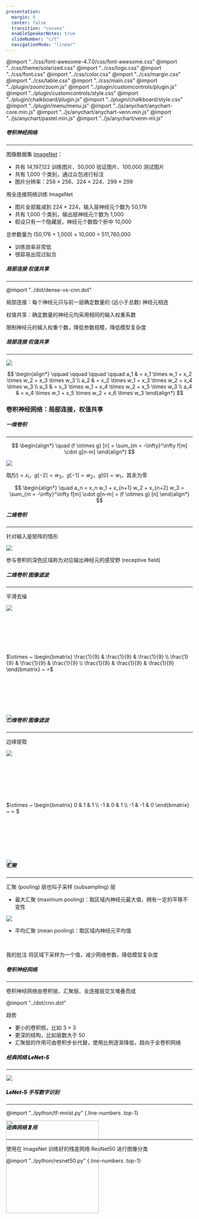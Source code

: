 ```yaml
---
presentation:
  margin: 0
  center: false
  transition: "convex"
  enableSpeakerNotes: true
  slideNumber: "c/t"
  navigationMode: "linear"
---
```


@import "../css/font-awesome-4.7.0/css/font-awesome.css"
@import "../css/theme/solarized.css"
@import "../css/logo.css"
@import "../css/font.css"
@import "../css/color.css"
@import "../css/margin.css"
@import "../css/table.css"
@import "../css/main.css"
@import "../plugin/zoom/zoom.js"
@import "../plugin/customcontrols/plugin.js"
@import "../plugin/customcontrols/style.css"
@import "../plugin/chalkboard/plugin.js"
@import "../plugin/chalkboard/style.css"
@import "../plugin/menu/menu.js"
@import "../js/anychart/anychart-core.min.js"
@import "../js/anychart/anychart-venn.min.js"
@import "../js/anychart/pastel.min.js"
@import "../js/anychart/venn-ml.js"

<!-- slide data-notes="" -->

##### 卷积神经网络

---

图像数据集 [ImageNet](https://image-net.org/index.php)：

- 共有 14,197,122 训练图片、50,000 验证图片、100,000 测试图片
- 共有 1,000 个类别，通过众包进行标注
- 图片分辨率：256 × 256、224 × 224、299 × 299

<div class="top2"></div>

用全连接网络训练 ImageNet

- 图片全部裁减到 224 × 224，输入层神经元个数为 50,176
- 共有 1,000 个类别，输出层神经元个数为 1,000
- 假设只有一个隐藏层，神经元个数取个折中 10,000

<div class="top2"></div>

总参数量为 (50,176 + 1,000) × 10,000 = 511,760,000

- 训练效率非常低
- 很容易出现过拟合

<!-- slide vertical=true data-notes="" -->

##### 局部连接 权值共享

---

@import "../dot/dense-vs-cnn.dot"

<div class="top0"></div>

局部连接：每个神经元只与前一层确定数量的 (远小于总数) 神经元相连

权值共享：确定数量的神经元均采用相同的输入权重系数

限制神经元的输入权重个数，降低参数规模，降低模型复杂度

<!-- slide vertical=true data-notes="" -->

##### 局部连接 权值共享

---

<img src="../tikz/convolution1d.svg" class="center width75 top4 bottom4">

$$
\begin{align*}
    \qquad \qquad \qquad \qquad a_1 & = x_1 \times w_1 + x_2 \times w_2 + x_3 \times w_3 \\
    a_2 & = x_2 \times w_1 + x_3 \times w_2 + x_4 \times w_3 \\
    a_3 & = x_3 \times w_1 + x_4 \times w_2 + x_5 \times w_3 \\
    a_4 & = x_4 \times w_1 + x_5 \times w_2 + x_6 \times w_3
\end{align*}
$$

### 卷积神经网络：局部连接，权值共享

<!-- slide data-notes="" -->

##### 一维卷积

---

<div class="top2"></div>

$$
\begin{align*}
    \quad (f \otimes g) [n] = \sum_{m = -\infty}^\infty f[m] \cdot g[n-m]
\end{align*}
$$

<img src="../tikz/convolution1d.svg" class="center width75 top2 bottom4">

取$f[i] = x_i$，$g[-2] = w_3$，$g[-1] = w_2$，$g[0] = w_1$，其余为零

$$
\begin{align*}
    \quad a_n = x_n w_1 + x_{n+1} w_2 + x_{n+2} w_3 = \sum_{m = -\infty}^\infty f[m] \cdot g[n-m] = (f \otimes g) [n]
\end{align*}
$$

<!-- slide vertical=true data-notes="" -->

##### 二维卷积

---

针对输入是矩阵的情形

<img src="../tikz/convolution2d.svg" class="center width75 top3 bottom4">

参与卷积的深色区域称为对应输出神经元的<span class="blue">感受野</span> (receptive field)

<!-- slide data-notes="" -->

##### 二维卷积 图像滤波

---

平滑去噪

<div class="multi_column top6 left6" style="height:280px">
    <img src="../img/tj/tj.jpg" class="height100 left4" >
    <div style="display:flex;align-items:center;height:100%">
        <p class="left2">
            $\otimes ~ \begin{bmatrix}
                \frac{1}{9} & \frac{1}{9} & \frac{1}{9} \\ \frac{1}{9} & \frac{1}{9} & \frac{1}{9} \\ \frac{1}{9} & \frac{1}{9} & \frac{1}{9}
            \end{bmatrix} ~ =$ 
        </p>
    </div>
    <img src="../img/tj/tj1.jpg" class="left-2 height100">
</div>

<!-- slide vertical=true data-notes="" -->

##### 二维卷积 图像滤波

---

边缘提取

<div class="multi_column top6 left6" style="height:280px">
    <img src="../img/tj/tj.jpg" class="height100 left4" >
    <div style="display:flex;align-items:center;height:100%">
        <p class="left2">
            $\otimes ~ \begin{bmatrix}
                0 & 1 & 1 \\ -1 & 0 & 1 \\ -1 & -1 & 0
            \end{bmatrix} ~ = $ 
        </p>
    </div>
    <img src="../img/tj/tj3.jpg" class="left-2 height100">
</div>

<!-- slide data-notes="" -->

##### 汇聚

---

汇聚 (pooling) 层也叫子采样 (subsampling) 层

- 最大汇聚 (maximum pooling)：取区域内神经元最大值，<span class="blue">拥有一定的平移不变性</span>

<img src="../tikz/pooling-max.svg" class="center width50 top3 bottom3">

- 平均汇聚 (mean pooling)：取区域内神经元平均值

<br>

我的批注 将区域下采样为一个值，减少网络参数，降低模型复杂度

<!-- slide data-notes="" -->

##### 卷积神经网络

---

卷积神经网络由卷积层、汇聚层、全连接层交叉堆叠而成

@import "../dot/cnn.dot"

<div class="top0"></div>

趋势

- 更小的卷积核，比如 3 × 3
- 更深的结构，比如层数大于 50
- 汇聚层的作用可由卷积步长代替，使用比例逐渐降低，趋向于全卷积网络

<!-- slide data-notes="" -->

##### 经典网络 <span style="font-weight:900">LeNet-5</span>

---

<img src="../tikz/lenet.svg" class="center width90 top10">

<!-- slide vertical=true data-notes="" -->

##### <span style="font-weight:900">LeNet-5</span> 手写数字识别

---

@import "../python/tf-mnist.py" {.line-numbers .top-1}


<!-- slide data-notes="" -->

##### 经典网络复用

---

使用在 ImageNet 训练好的残差网络 ResNet50 进行图像分类

@import "../python/resnet50.py" {.line-numbers .top-1}

<img src="../img/tj/tj.jpg" style="height:250px;width:250px;margin-left:auto;margin-right:2.5rem;margin-top:-26%">
